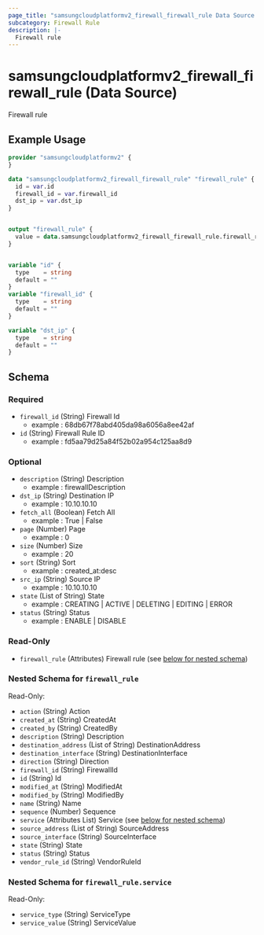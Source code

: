 ```yaml
---
page_title: "samsungcloudplatformv2_firewall_firewall_rule Data Source - samsungcloudplatformv2"
subcategory: Firewall Rule
description: |-
  Firewall rule
---
```


# samsungcloudplatformv2_firewall_firewall_rule (Data Source)

Firewall rule

## Example Usage

```terraform
provider "samsungcloudplatformv2" {
}

data "samsungcloudplatformv2_firewall_firewall_rule" "firewall_rule" {
  id = var.id
  firewall_id = var.firewall_id
  dst_ip = var.dst_ip
}


output "firewall_rule" {
  value = data.samsungcloudplatformv2_firewall_firewall_rule.firewall_rule.firewall_rule
}


variable "id" {
  type    = string
  default = ""
}
variable "firewall_id" {
  type    = string
  default = ""
}

variable "dst_ip" {
  type    = string
  default = ""
}
```

<!-- schema generated by tfplugindocs -->
## Schema

### Required

- `firewall_id` (String) Firewall Id 
  - example : 68db67f78abd405da98a6056a8ee42af
- `id` (String) Firewall Rule ID 
  - example : fd5aa79d25a84f52b02a954c125aa8d9

### Optional

- `description` (String) Description 
  - example : firewallDescription
- `dst_ip` (String) Destination IP 
  - example : 10.10.10.10
- `fetch_all` (Boolean) Fetch All 
  - example : True | False
- `page` (Number) Page 
  - example : 0
- `size` (Number) Size 
  - example : 20
- `sort` (String) Sort 
  - example : created_at:desc
- `src_ip` (String) Source IP 
  - example : 10.10.10.10
- `state` (List of String) State 
  - example : CREATING | ACTIVE | DELETING | EDITING | ERROR
- `status` (String) Status 
  - example : ENABLE | DISABLE

### Read-Only

- `firewall_rule` (Attributes) Firewall rule (see [below for nested schema](#nestedatt--firewall_rule))

<a id="nestedatt--firewall_rule"></a>
### Nested Schema for `firewall_rule`

Read-Only:

- `action` (String) Action
- `created_at` (String) CreatedAt
- `created_by` (String) CreatedBy
- `description` (String) Description
- `destination_address` (List of String) DestinationAddress
- `destination_interface` (String) DestinationInterface
- `direction` (String) Direction
- `firewall_id` (String) FirewallId
- `id` (String) Id
- `modified_at` (String) ModifiedAt
- `modified_by` (String) ModifiedBy
- `name` (String) Name
- `sequence` (Number) Sequence
- `service` (Attributes List) Service (see [below for nested schema](#nestedatt--firewall_rule--service))
- `source_address` (List of String) SourceAddress
- `source_interface` (String) SourceInterface
- `state` (String) State
- `status` (String) Status
- `vendor_rule_id` (String) VendorRuleId

<a id="nestedatt--firewall_rule--service"></a>
### Nested Schema for `firewall_rule.service`

Read-Only:

- `service_type` (String) ServiceType
- `service_value` (String) ServiceValue